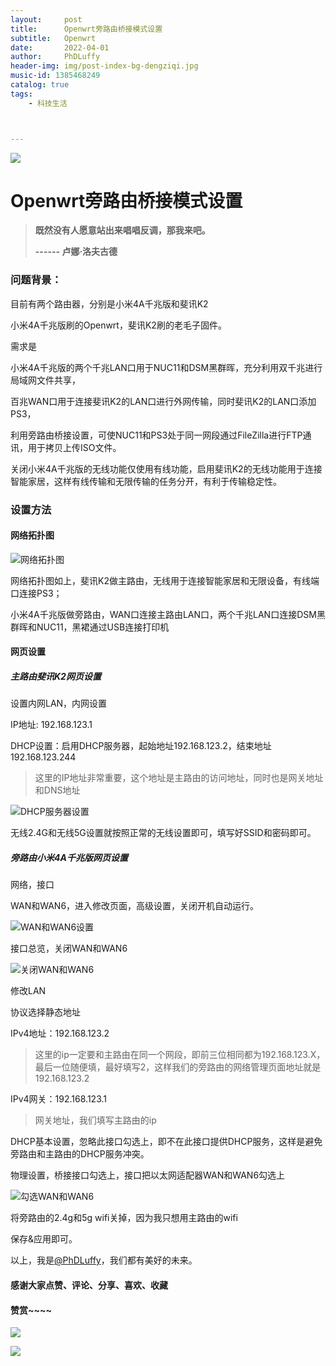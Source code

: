 ```yaml
---
layout:     post
title:      Openwrt旁路由桥接模式设置
subtitle:   Openwrt
date:       2022-04-01
author:     PhDLuffy
header-img: img/post-index-bg-dengziqi.jpg
music-id: 1385468249
catalog: true
tags:
    - 科技生活



---
```


![](https://cdn.jsdelivr.net/gh/PhDLuffy/PicGo@master/img/20210519000143.gif)

# Openwrt旁路由桥接模式设置



> **既然没有人愿意站出来唱唱反调，那我来吧。**
>
> **------ 卢娜·洛夫古德**

### 问题背景：

目前有两个路由器，分别是小米4A千兆版和斐讯K2

小米4A千兆版刷的Openwrt，斐讯K2刷的老毛子固件。

需求是

小米4A千兆版的两个千兆LAN口用于NUC11和DSM黑群晖，充分利用双千兆进行局域网文件共享，

百兆WAN口用于连接斐讯K2的LAN口进行外网传输，同时斐讯K2的LAN口添加PS3，

利用旁路由桥接设置，可使NUC11和PS3处于同一网段通过FileZilla进行FTP通讯，用于拷贝上传ISO文件。



关闭小米4A千兆版的无线功能仅使用有线功能，启用斐讯K2的无线功能用于连接智能家居，这样有线传输和无限传输的任务分开，有利于传输稳定性。

### 设置方法

#### 网络拓扑图

![网络拓扑图](https://cdn.jsdelivr.net/gh/PhDLuffy/PicGo@master/img/未命名文件.png)

网络拓扑图如上，斐讯K2做主路由，无线用于连接智能家居和无限设备，有线端口连接PS3；

小米4A千兆版做旁路由，WAN口连接主路由LAN口，两个千兆LAN口连接DSM黑群晖和NUC11，黑裙通过USB连接打印机

#### 网页设置

##### 主路由斐讯K2网页设置

设置内网LAN，内网设置

IP地址: 192.168.123.1

DHCP设置：启用DHCP服务器，起始地址192.168.123.2，结束地址192.168.123.244

> 这里的IP地址非常重要，这个地址是主路由的访问地址，同时也是网关地址和DNS地址

![DHCP服务器设置](https://cdn.jsdelivr.net/gh/PhDLuffy/PicGo@master/img/image-20220401180610555.png)

无线2.4G和无线5G设置就按照正常的无线设置即可，填写好SSID和密码即可。



##### 旁路由小米4A千兆版网页设置

网络，接口

WAN和WAN6，进入修改页面，高级设置，关闭开机自动运行。

![WAN和WAN6设置](https://cdn.jsdelivr.net/gh/PhDLuffy/PicGo@master/img/image-20220401175912236.png)

接口总览，关闭WAN和WAN6

![关闭WAN和WAN6](https://cdn.jsdelivr.net/gh/PhDLuffy/PicGo@master/img/image-20220401175939979.png)

修改LAN

协议选择静态地址

IPv4地址：192.168.123.2

> 这里的ip一定要和主路由在同一个网段，即前三位相同都为192.168.123.X，最后一位随便填，最好填写2，这样我们的旁路由的网络管理页面地址就是192.168.123.2

IPv4网关：192.168.123.1

> 网关地址，我们填写主路由的ip

DHCP基本设置，忽略此接口勾选上，即不在此接口提供DHCP服务，这样是避免旁路由和主路由的DHCP服务冲突。

物理设置，桥接接口勾选上，接口把以太网适配器WAN和WAN6勾选上

![勾选WAN和WAN6](https://cdn.jsdelivr.net/gh/PhDLuffy/PicGo@master/img/image-20220401180358661.png)

将旁路由的2.4g和5g wifi关掉，因为我只想用主路由的wifi

保存&应用即可。



以上，我是[@PhDLuffy](https://www.zhihu.com/people/PhDLuffy)，我们都有美好的未来。

#### 感谢大家点赞、评论、分享、喜欢、收藏

#### 赞赏~~~~

![](https://gitee.com/PhDLuffy/PicGo/raw/master/img/20200907163759.gif)

![](https://cdn.jsdelivr.net/gh/PhDLuffy/PicGo@master/img/20210504120405.jpg)
